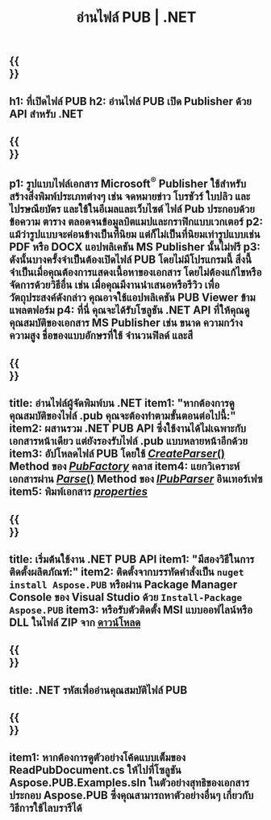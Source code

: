 ﻿---
translation: true
template: /_templates/reader-net.md
title: อ่านไฟล์ PUB | .NET
description: เปิดไฟล์ Publisher โดยทางโปรแกรม โซลูชัน C# .NET API เพื่ออ่านคุณสมบัติ PUB ใช้เพื่อรวมเข้ากับโครงการของคุณ
url: /net/read-pub-file/
metakeywords: เปิดไฟล์ pub .net, ดูไฟล์ผู้เผยแพร่ c#, อ่านไฟล์ผู้เผยแพร่, โปรแกรมดูผู้เผยแพร่สำหรับ c# โปรแกรมอ่านรูปแบบผับ, ตัวเปิดไฟล์ pub
family: pub
platformtag: net
---

{{<section banner>}}
---
h1: ที่เปิดไฟล์ PUB
h2: อ่านไฟล์ PUB เปิด Publisher ด้วย API สำหรับ .NET
---

{{<section overview>}}
---
p1: รูปแบบไฟล์เอกสาร Microsoft<sup>®</sup> Publisher ใช้สำหรับสร้างสิ่งพิมพ์ประเภทต่างๆ เช่น จดหมายข่าว โบรชัวร์ ใบปลิว และไปรษณียบัตร และใช้ในอีเมลและเว็บไซต์ ไฟล์ Pub ประกอบด้วยข้อความ ตาราง ตลอดจนข้อมูลบิตแมปและกราฟิกแบบเวกเตอร์
p2: แม้ว่ารูปแบบจะค่อนข้างเป็นที่นิยม แต่ก็ไม่เป็นที่นิยมเท่ารูปแบบเช่น PDF หรือ DOCX แอปพลิเคชัน MS Publisher นั้นไม่ฟรี
p3: ดังนั้นบางครั้งจำเป็นต้องเปิดไฟล์ PUB โดยไม่มีโปรแกรมนี้ สิ่งนี้จำเป็นเมื่อคุณต้องการแสดงเนื้อหาของเอกสาร โดยไม่ต้องแก้ไขหรือจัดการด้วยวิธีอื่น เช่น เมื่อคุณมีงานนำเสนอหรือรีวิว เพื่อวัตถุประสงค์ดังกล่าว คุณอาจใช้แอปพลิเคชัน PUB Viewer ข้ามแพลตฟอร์ม
p4: ที่นี่ คุณจะได้รับโซลูชัน .NET API ที่ให้คุณดูคุณสมบัติของเอกสาร MS Publisher เช่น ขนาด ความกว้าง ความสูง ชื่อของแบบอักษรที่ใช้ จำนวนฟิลด์ และสี
---

{{<section feature1>}}
---
title: อ่านไฟล์ผู้จัดพิมพ์บน .NET
item1: "หากต้องการดูคุณสมบัติของไฟล์ .pub คุณจะต้องทำตามขั้นตอนต่อไปนี้:"
item2: ผสานรวม .NET PUB API ซึ่งใช้งานได้ไม่เฉพาะกับเอกสารหน้าเดียว แต่ยังรองรับไฟล์ .pub แบบหลายหน้าอีกด้วย
item3: อัปโหลดไฟล์ PUB โดยใช้ [*CreateParser*()](https://reference.aspose.com/pub/net/aspose.pub/pubfactory/methods/createparser/index) Method ของ [*PubFactory*](https://reference.aspose.com/pub/net/aspose.pub/pubfactory/) คลาส
item4: แยกวิเคราะห์เอกสารผ่าน [*Parse*()](https://reference.aspose.com/pub/net/aspose.pub/ipubparser/methods/parse) Method ของ [*IPubParser*](https://reference.aspose.com/pub/net/aspose.pub/ipubparser/) อินเทอร์เฟซ
item5: พิมพ์เอกสาร [*properties*](https://reference.aspose.com/pub/net/aspose.pub/document/#properties)
---

{{<section feature2>}}
---
title: เริ่มต้นใช้งาน .NET PUB API
item1: "มีสองวิธีในการติดตั้งผลิตภัณฑ์:"
item2: ติดตั้งจากบรรทัดคำสั่งเป็น ```nuget install Aspose.PUB``` หรือผ่าน Package Manager Console ของ Visual Studio ด้วย ```Install-Package Aspose.PUB```
item3: หรือรับตัวติดตั้ง MSI แบบออฟไลน์หรือ DLL ในไฟล์ ZIP จาก [ดาวน์โหลด](https://releases.aspose.com/pub/net/)
---

{{<section codeexample>}}
---
title: .NET รหัสเพื่ออ่านคุณสมบัติไฟล์ PUB
---

{{<section summary>}}
---
item1: หากต้องการดูตัวอย่างโค้ดแบบเต็มของ ReadPubDocument.cs ให้ไปที่โซลูชัน Aspose.PUB.Examples.sln ในตัวอย่างสุทธิของเอกสารประกอบ Aspose.PUB ซึ่งคุณสามารถหาตัวอย่างอื่นๆ เกี่ยวกับวิธีการใช้ไลบรารีได้
---